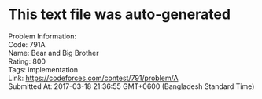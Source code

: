 # This text file was auto-generated  
  
Problem Information:  
Code: 791A  
Name: Bear and Big Brother  
Rating: 800  
Tags: implementation  
Link: https://codeforces.com/contest/791/problem/A  
Submitted At: 2017-03-18 21:36:55 GMT+0600 (Bangladesh Standard Time)  
